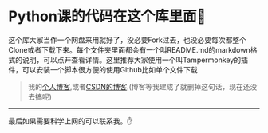 # Python课的代码在这个库里面📌
这个库大家当作一个网盘来用就好了，没必要Fork过去，也没必要每次都整个Clone或者下载下来。每个文件夹里面都会有一个叫README.md的markdown格式的说明，可以点开查看详情。这里推荐大家使用一个叫Tampermonkey的插件，可以安装一个脚本很方便的使用Github比如单个文件下载

>我的[个人博客]( https://mrliuxchn.github.io/ ),或者[CSDN的博客](https://blog.csdn.net/Ys_Hentai).(博客等我建成了就删掉这句话，现在还没去搞呢)

---

最后如果需要科学上网的可以联系我。✋
